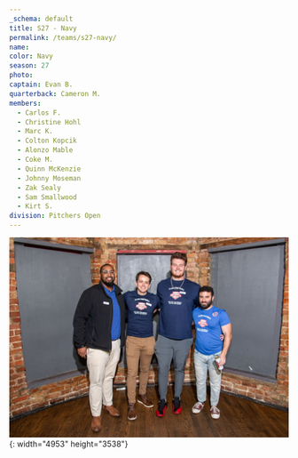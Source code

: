 ```yaml
---
_schema: default
title: S27 - Navy
permalink: /teams/s27-navy/
name:
color: Navy
season: 27
photo:
captain: Evan B.
quarterback: Cameron M.
members:
  - Carlos F.
  - Christine Hohl
  - Marc K.
  - Colton Kopcik
  - Alonzo Mable
  - Coke M.
  - Quinn McKenzie
  - Johnny Moseman
  - Zak Sealy
  - Sam Smallwood
  - Kirt S.
division: Pitchers Open
---
```

![](/img/da2-7066.jpg){: width="4953" height="3538"}